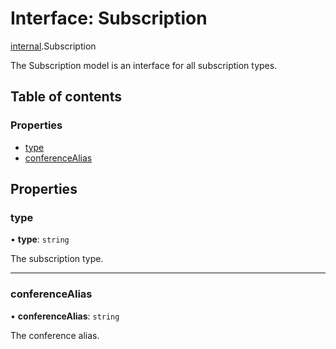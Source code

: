 # Interface: Subscription

[internal](../modules/internal.md).Subscription

The Subscription model is an interface for all subscription types.

## Table of contents

### Properties

- [type](internal.Subscription.md#type)
- [conferenceAlias](internal.Subscription.md#conferencealias)

## Properties

### type

• **type**: `string`

The subscription type.

___

### conferenceAlias

• **conferenceAlias**: `string`

The conference alias.
